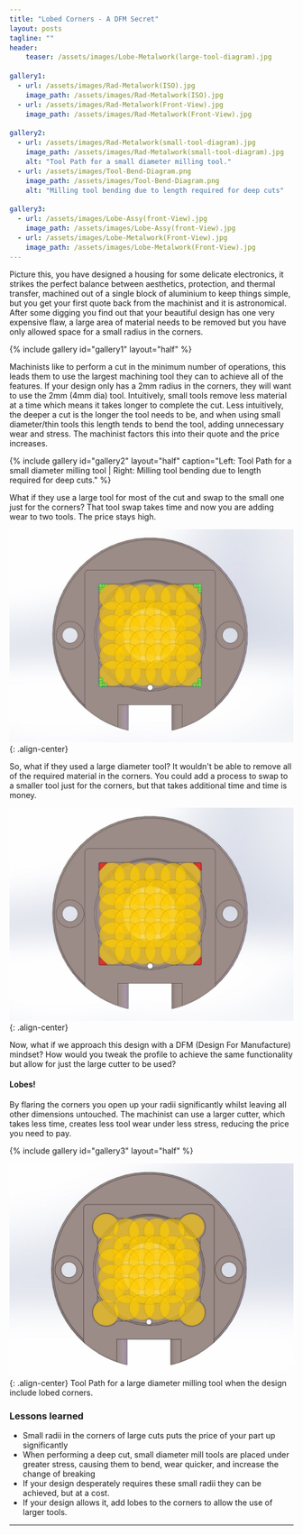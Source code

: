 ```yaml
---
title: "Lobed Corners - A DFM Secret"
layout: posts
tagline: ""
header:
    teaser: /assets/images/Lobe-Metalwork(large-tool-diagram).jpg

gallery1:
  - url: /assets/images/Rad-Metalwork(ISO).jpg
    image_path: /assets/images/Rad-Metalwork(ISO).jpg
  - url: /assets/images/Rad-Metalwork(Front-View).jpg
    image_path: /assets/images/Rad-Metalwork(Front-View).jpg

gallery2:
  - url: /assets/images/Rad-Metalwork(small-tool-diagram).jpg
    image_path: /assets/images/Rad-Metalwork(small-tool-diagram).jpg
    alt: "Tool Path for a small diameter milling tool."
  - url: /assets/images/Tool-Bend-Diagram.png
    image_path: /assets/images/Tool-Bend-Diagram.png
    alt: "Milling tool bending due to length required for deep cuts"

gallery3:
  - url: /assets/images/Lobe-Assy(front-View).jpg
    image_path: /assets/images/Lobe-Assy(front-View).jpg
  - url: /assets/images/Lobe-Metalwork(Front-View).jpg
    image_path: /assets/images/Lobe-Metalwork(Front-View).jpg
---
```


Picture this, you have designed a housing for some delicate electronics, it strikes the perfect balance between aesthetics, protection, and thermal transfer, machined out of a single block of aluminium to keep things simple, but you get your first quote back from the machinist and it is astronomical. After some digging you find out that your beautiful design has one very expensive flaw, a large area of material needs to be removed but you have only allowed space for a small radius in the corners.

{% include gallery id="gallery1" layout="half" %}

Machinists like to perform a cut in the minimum number of operations, this leads them to use the largest machining tool they can to achieve all of the features. If your design only has a 2mm radius in the corners, they will want to use the 2mm (4mm dia) tool. Intuitively, small tools remove less material at a time which means it takes longer to complete the cut. Less intuitively, the deeper a cut is the longer the tool needs to be, and when using small diameter/thin tools this length tends to bend the tool, adding unnecessary wear and stress. The machinist factors this into their quote and the price increases.

{% include gallery id="gallery2" layout="half" caption="Left: Tool Path for a small diameter milling tool  |  Right: Milling tool bending due to length required for deep cuts." %}

What if they use a large tool for most of the cut and swap to the small one just for the corners? That tool swap takes time and now you are adding wear to two tools. The price stays high.

![Rad-Metalwork(2Tools-Diagram)](../assets/images/Rad-Metalwork(2Tools-Diagram).jpg){: .align-center}

So, what if they used a large diameter tool? It wouldn't be able to remove all of the required material in the corners. You could add a process to swap to a smaller tool just for the corners, but that takes additional time and time is money.

![Rad-Metalwork(large-tool-unmachined-areas)](../assets/images/Rad-Metalwork(large-tool-unmachined-areas).jpg){: .align-center}

Now, what if we approach this design with a DFM (Design For Manufacture) mindset? How would you tweak the profile to achieve the same functionality but allow for just the large cutter to be used? 

#### Lobes!

By flaring the corners you open up your radii significantly whilst leaving all other dimensions untouched. The machinist can use a larger cutter, which takes less time, creates less tool wear under less stress, reducing the price you need to pay.

{% include gallery id="gallery3" layout="half" %} 

![Lobe-Metalwork(large-tool-diagram)](../assets/images/Lobe-Metalwork(large-tool-diagram).jpg){: .align-center}
Tool Path for a large diameter milling tool when the design include lobed corners.

### Lessons learned

- Small radii in the corners of large cuts puts the price of your part up significantly
- When performing a deep cut, small diameter mill tools are placed under greater stress, causing them to bend, wear quicker, and increase the change of breaking
- If your design desperately requires these small radii they can be achieved, but at a cost.
- If your design allows it, add lobes to the corners to allow the use of larger tools.

***